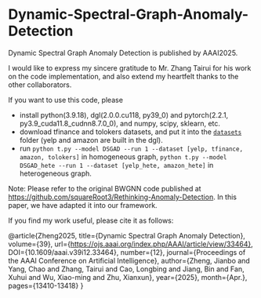 # Dynamic-Spectral-Graph-Anomaly-Detection
Dynamic Spectral Graph Anomaly Detection is published by AAAI2025.

I would like to express my sincere gratitude to Mr. Zhang Tairui for his work on the code implementation, and also extend my heartfelt thanks to the other collaborators.

If you want to use this code, please
- install python(3.9.18), dgl(2.0.0.cu118, py39_0) and pytorch(2.2.1, py3.9_cuda11.8_cudnn8.7.0_0), and numpy, scipy, sklearn, etc.
- download tfinance and tolokers datasets, and put it into the [`datasets`](datasets/) folder (yelp and amazon are built in the dgl).
- run `python t.py --model DSGAD --run 1 --dataset [yelp, tfinance, amazon, tolokers]` in homogeneous graph, `python t.py --model DSGAD_hete --run 1 --dataset [yelp_hete, amazon_hete]` in heterogeneous graph.


Note: Please refer to the original BWGNN code published at https://github.com/squareRoot3/Rethinking-Anomaly-Detection. In this paper, we have adapted it into our framework.



If you find my work useful, please cite it as follows:

@article{Zheng2025, 
  title={Dynamic Spectral Graph Anomaly Detection}, 
  volume={39}, 
  url={https://ojs.aaai.org/index.php/AAAI/article/view/33464}, 
  DOI={10.1609/aaai.v39i12.33464}, 
  number={12}, 
  journal={Proceedings of the AAAI Conference on Artificial Intelligence}, 
  author={Zheng, Jianbo and Yang, Chao and Zhang, Tairui and Cao, Longbing and Jiang, Bin and Fan, Xuhui and Wu, Xiao-ming and Zhu, Xianxun}, 
  year={2025}, 
  month={Apr.}, 
  pages={13410-13418} }

